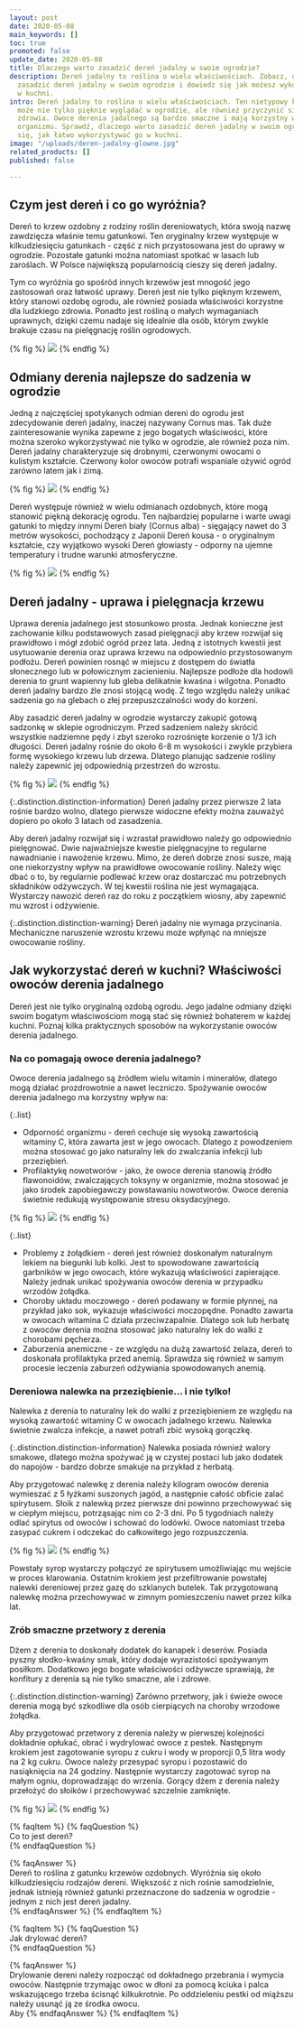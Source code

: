 ```yaml
---
layout: post
date: 2020-05-08
main_keywords: []
toc: true
promoted: false
update_date: 2020-05-08
title: Dlaczego warto zasadzić dereń jadalny w swoim ogrodzie?
description: Dereń jadalny to roślina o wielu właściwościach. Zobacz, dlaczego warto
  zasadzić dereń jadalny w swoim ogrodzie i dowiedz się jak możesz wykorzystać go
  w kuchni.
intro: Dereń jadalny to roślina o wielu właściwościach. Ten nietypowy krzew ozdobny
  może nie tylko pięknie wyglądać w ogrodzie, ale również przyczynić się do poprawy
  zdrowia. Owoce derenia jadalnego są bardzo smaczne i mają korzystny wpływ na funkcjonowanie
  organizmu. Sprawdź, dlaczego warto zasadzić dereń jadalny w swoim ogrodzie i dowiedz
  się, jak łatwo wykorzystywać go w kuchni.
image: "/uploads/deren-jadalny-glowne.jpg"
related_products: []
published: false

---
```

## Czym jest dereń i co go wyróżnia?

Dereń to krzew ozdobny z rodziny roślin dereniowatych, która swoją nazwę zawdzięcza właśnie temu gatunkowi. Ten oryginalny krzew występuje w kilkudziesięciu gatunkach - część z nich przystosowana jest do uprawy w ogrodzie. Pozostałe gatunki można natomiast spotkać w lasach lub zaroślach. W Polsce największą popularnością cieszy się dereń jadalny.

Tym co wyróżnia go spośród innych krzewów jest mnogość jego zastosowań oraz łatwość uprawy. Dereń jest nie tylko pięknym krzewem, który stanowi ozdobę ogrodu, ale również posiada właściwości korzystne dla ludzkiego zdrowia. Ponadto jest rośliną o małych wymaganiach uprawnych, dzięki czemu nadaje się idealnie dla osób, którym zwykle brakuje czasu na pielęgnację roślin ogrodowych.

{% fig %}
![](/uploads/deren-jadalny-w-ogrodzie.jpg)
{% endfig %}

## Odmiany derenia najlepsze do sadzenia w ogrodzie

Jedną z najczęściej spotykanych odmian dereni do ogrodu jest zdecydowanie dereń jadalny, inaczej nazywany Cornus mas. Tak duże zainteresowanie wynika zapewne z jego bogatych właściwości, które można szeroko wykorzystywać nie tylko w ogrodzie, ale również poza nim. Dereń jadalny charakteryzuje się drobnymi, czerwonymi owocami o kulistym kształcie. Czerwony kolor owoców potrafi wspaniale ożywić ogród zarówno latem jak i zimą.

{% fig %}
![](/uploads/deren-jadalny-gatunki.jpg)
{% endfig %}

Dereń występuje również w wielu odmianach ozdobnych, które mogą stanowić piękną dekorację ogrodu. Ten najbardziej popularne i warte uwagi gatunki to między innymi Dereń biały (Cornus alba) - sięgający nawet do 3 metrów wysokości, pochodzący z Japonii Dereń kousa - o oryginalnym kształcie, czy wyjątkowo wysoki Dereń głowiasty - odporny na ujemne temperatury i trudne warunki atmosferyczne.

{% fig %}
![](/uploads/deren-bialy.jpg)
{% endfig %}

## Dereń jadalny - uprawa i pielęgnacja krzewu

Uprawa derenia jadalnego jest stosunkowo prosta. Jednak konieczne jest zachowanie kilku podstawowych zasad pielęgnacji aby krzew rozwijał się prawidłowo i mógł zdobić ogród przez lata. Jedną z istotnych kwestii jest usytuowanie derenia oraz uprawa krzewu na odpowiednio przystosowanym podłożu. Dereń powinien rosnąć w miejscu z dostępem do światła słonecznego lub w połowicznym zacienieniu. Najlepsze podłoże dla hodowli derenia to grunt wapienny lub gleba delikatnie kwaśna i wilgotna. Ponadto dereń jadalny bardzo źle znosi stojącą wodę. Z tego względu należy unikać sadzenia go na glebach o złej przepuszczalności wody do korzeni.

Aby zasadzić dereń jadalny w ogrodzie wystarczy zakupić gotową sadzonkę w sklepie ogrodniczym. Przed sadzeniem należy skrócić wszystkie nadziemne pędy i zbyt szeroko rozrośnięte korzenie o 1/3 ich długości. Dereń jadalny rośnie do około 6-8 m wysokości i zwykle przybiera formę wysokiego krzewu lub drzewa. Dlatego planując sadzenie rośliny należy zapewnić jej odpowiednią przestrzeń do wzrostu. 

{% fig %}
![](/uploads/kwitnacy-deren-jadalny-w-ogrodzie.jpg)
{% endfig %}

{:.distinction.distinction-information}
Dereń jadalny przez pierwsze 2 lata rośnie bardzo wolno, dlatego pierwsze widoczne efekty można zauważyć dopiero po około 3 latach od zasadzenia. 

Aby dereń jadalny rozwijał się i wzrastał prawidłowo należy go odpowiednio pielęgnować. Dwie najważniejsze kwestie pielęgnacyjne to regularne nawadnianie i nawożenie krzewu. Mimo, że dereń dobrze znosi susze, mają one niekorzystny wpływ na prawidłowe owocowanie rośliny. Należy więc dbać o to, by regularnie podlewać krzew oraz dostarczać mu potrzebnych składników odżywczych. W tej kwestii roślina nie jest wymagająca. Wystarczy nawozić dereń raz do roku z początkiem wiosny, aby zapewnić mu wzrost i odżywienie.

{:.distinction.distinction-warning}
Dereń jadalny nie wymaga przycinania. Mechaniczne naruszenie wzrostu krzewu może wpłynąć na mniejsze owocowanie rośliny.

## Jak wykorzystać dereń w kuchni? Właściwości owoców derenia  jadalnego

Dereń jest nie tylko oryginalną ozdobą ogrodu. Jego jadalne odmiany dzięki swoim bogatym właściwościom mogą stać się również bohaterem w każdej kuchni.  Poznaj kilka praktycznych sposobów na wykorzystanie owoców derenia jadalnego.

### Na co pomagają owoce derenia jadalnego?

Owoce derenia jadalnego są źródłem wielu witamin i minerałów, dlatego mogą działać prozdrowotnie a nawet leczniczo. Spożywanie owoców derenia jadalnego ma korzystny wpływ na:

{:.list}
* Odporność organizmu - dereń cechuje się wysoką zawartością witaminy C, która zawarta jest w jego owocach. Dlatego z powodzeniem można stosować go jako naturalny lek do zwalczania infekcji lub przeziębień.
* Profilaktykę nowotworów - jako, że owoce derenia stanowią źródło flawonoidów, zwalczających toksyny w organizmie, można stosować je jako środek zapobiegawczy powstawaniu nowotworów. Owoce derenia świetnie redukują występowanie stresu oksydacyjnego.

{% fig %}
![](/uploads/deren-jadalny-owoce.jpg)
{% endfig %}

{:.list}
* Problemy z żołądkiem - dereń jest również doskonałym naturalnym lekiem na biegunki lub kolki. Jest to spowodowane zawartością garbników w jego owocach, które wykazują właściwości zapierające. Należy jednak unikać spożywania owoców derenia w przypadku wrzodów żołądka.
* Choroby układu moczowego - dereń podawany w formie płynnej, na przykład jako sok, wykazuje właściwości moczopędne. Ponadto zawarta w owocach witamina C działa przeciwzapalnie. Dlatego sok lub herbatę z owoców derenia można stosować jako naturalny lek do walki z chorobami pęcherza.
* Zaburzenia anemiczne - ze względu na dużą zawartość żelaza, dereń to doskonała profilaktyka przed anemią. Sprawdza się również w samym procesie leczenia zaburzeń odżywiania spowodowanych anemią.

### Dereniowa nalewka na przeziębienie... i nie tylko!

Nalewka z derenia to naturalny lek do walki z przeziębieniem ze względu na wysoką zawartość witaminy C w owocach jadalnego krzewu. Nalewka świetnie zwalcza infekcje, a nawet potrafi zbić wysoką gorączkę.

{:.distinction.distinction-information}
Nalewka posiada również walory smakowe, dlatego można spożywać ją w czystej postaci lub jako dodatek do napojów - bardzo dobrze smakuje na przykład z herbatą.

Aby przygotować nalewkę z derenia należy kilogram owoców derenia wymieszać z 5 łyżkami suszonych jagód, a następnie całość obficie zalać spirytusem. Słoik z nalewką przez pierwsze dni powinno przechowywać się w ciepłym miejscu, potrząsając nim co 2-3 dni. Po 5 tygodniach należy odlać spirytus od owoców i schować do lodówki. Owoce natomiast trzeba zasypać cukrem i odczekać do całkowitego jego rozpuszczenia.

{% fig %}
![](/uploads/nalewka-z-derenia.jpg)
{% endfig %}

Powstały syrop wystarczy połączyć ze spirytusem umożliwiając mu wejście w proces klarowania. Ostatnim krokiem jest przefiltrowanie powstałej nalewki dereniowej przez gazę do szklanych butelek. Tak przygotowaną nalewkę można przechowywać w zimnym pomieszczeniu nawet przez kilka lat.

### Zrób smaczne przetwory z derenia

Dżem z derenia to doskonały dodatek do kanapek i deserów. Posiada pyszny słodko-kwaśny smak, który dodaje wyrazistości spożywanym posiłkom. Dodatkowo jego bogate właściwości odżywcze sprawiają, że konfitury z derenia są nie tylko smaczne, ale i zdrowe.

{:.distinction.distinction-warning} 
Zarówno przetwory, jak i świeże owoce derenia mogą być szkodliwe dla osób cierpiących na choroby wrzodowe żołądka.

Aby przygotować przetwory z derenia należy w pierwszej kolejności dokładnie opłukać, obrać i wydrylować owoce z pestek. Następnym krokiem jest zagotowanie syropu z cukru i wody w proporcji 0,5 litra wody na 2 kg cukru. Owoce należy przesypać  syropu i pozostawić do nasiąknięcia na 24 godziny. Następnie wystarczy zagotować syrop na małym ogniu, doprowadzając do wrzenia. Gorący dżem z derenia należy przełożyć do słoików i przechowywać szczelnie zamknięte.

{% fig %}
![](/uploads/dzem-deren-jadalny.jpg)
{% endfig %}

{% faqItem %} {% faqQuestion %}   
Co to jest dereń?  
{% endfaqQuestion %}

{% faqAnswer %}   
Dereń to roślina z gatunku krzewów ozdobnych. Wyróżnia się około kilkudziesięciu rodzajów dereni. Większość z nich rośnie samodzielnie, jednak istnieją również gatunki przeznaczone do sadzenia w ogrodzie - jednym z nich jest dereń jadalny.  
{% endfaqAnswer %} {% endfaqItem %}

{% faqItem %} {% faqQuestion %}   
Jak drylować dereń?  
{% endfaqQuestion %}

{% faqAnswer %}   
Drylowanie dereni należy rozpocząć od dokładnego przebrania i wymycia owoców. Następnie trzymając owoc w dłoni za pomocą kciuka i palca wskazującego trzeba ścisnąć kilkukrotnie. Po oddzieleniu pestki od miąższu należy usunąć ją ze środka owocu.  
Aby  {% endfaqAnswer %} {% endfaqItem %}